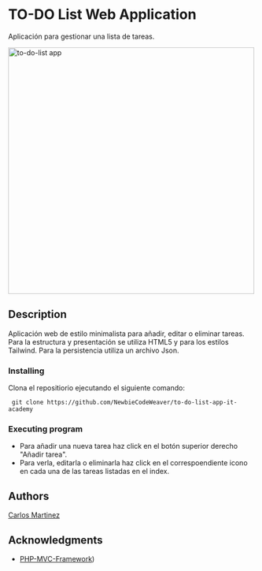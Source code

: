# TO-DO List Web Application

Aplicación para gestionar una lista de tareas.

<img src="https://user-images.githubusercontent.com/104822099/201469987-dbdf992a-aa79-4554-b6e2-907273811ad3.png" alt="to-do-list app" width="500" heigh="288px" />


## Description

Aplicación web de estilo minimalista para añadir, editar o eliminar tareas. Para la estructura y presentación se utiliza HTML5 y para los estilos Tailwind. Para la persistencia utiliza un archivo Json. 

### Installing

Clona el repositiorio ejecutando el siguiente comando:
```
 git clone https://github.com/NewbieCodeWeaver/to-do-list-app-it-academy
```

### Executing program

* Para añadir una nueva tarea haz click en el botón superior derecho "Añadir tarea".
* Para verla, editarla o eliminarla haz click en el correspoendiente icono en cada una de las tareas listadas en el index.

## Authors

[Carlos Martinez](https://www.linkedin.com/in/carlos-full-stack/)

## Acknowledgments

* [PHP-MVC-Framework](https://www.guru99.com/php-mvc-frameworks.html))
